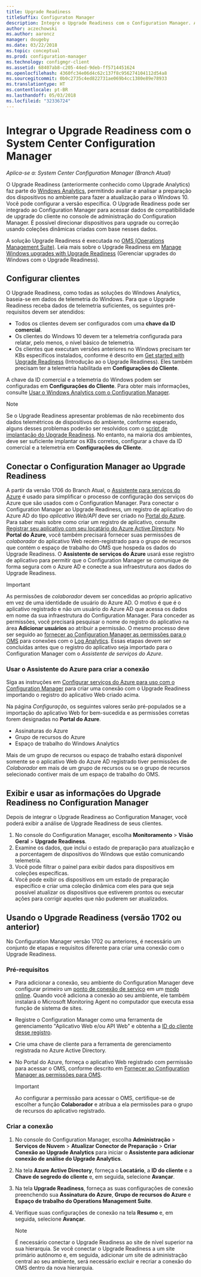 ```yaml
---
title: Upgrade Readiness
titleSuffix: Configuraton Manager
description: Integre o Upgrade Readiness com o Configuration Manager. Acessar dados de compatibilidade de atualização no seu console de administração. Dispositivos de destino para atualização ou correção.
author: aczechowski
ms.author: aaroncz
manager: dougeby
ms.date: 03/22/2018
ms.topic: conceptual
ms.prod: configuration-manager
ms.technology: configmgr-client
ms.assetid: 68407ab8-c205-44ed-9deb-ff5714451624
ms.openlocfilehash: 4360fc34e06d4c62c137f8c956274104112d54a8
ms.sourcegitcommit: 0b0c2735c4ed822731ae069b4cc1380e89e78933
ms.translationtype: HT
ms.contentlocale: pt-BR
ms.lasthandoff: 05/03/2018
ms.locfileid: "32336724"
---
```

# <a name="integrate-upgrade-readiness-with-system-center-configuration-manager"></a>Integrar o Upgrade Readiness com o System Center Configuration Manager

*Aplica-se a: System Center Configuration Manager (Branch Atual)*

O Upgrade Readiness (anteriormente conhecido como Upgrade Analytics) faz parte do [Windows Analytics](https://www.microsoft.com/WindowsForBusiness/windows-analytics), permitindo avaliar e analisar a preparação dos dispositivos no ambiente para fazer a atualização para o Windows 10. Você pode configurar a versão específica. O Upgrade Readiness pode ser integrado ao Configuration Manager para acessar dados de compatibilidade de upgrade do cliente no console de administração do Configuration Manager. É possível direcionar dispositivos para upgrade ou correção usando coleções dinâmicas criadas com base nesses dados.

A solução Upgrade Readiness é executada no [OMS (Operations Management Suite)](/azure/operations-management-suite/operations-management-suite-overview). Leia mais sobre o Upgrade Readiness em [Manage Windows upgrades with Upgrade Readiness](/windows/deployment/upgrade/manage-windows-upgrades-with-upgrade-readiness) (Gerenciar upgrades do Windows com o Upgrade Readiness).

<!--
>[!WARNING]
>For Upgrade Readiness to function within Configuration Manager, you must upgrade to Configuration Manager version 1802. The Upgrade Readiness Connector will no longer function in Configuration Manager versions earlier than 1802. 
SMS.507205 Pulled 4/5/18 -->


## <a name="configure-clients"></a>Configurar clientes

O Upgrade Readiness, como todas as soluções do Windows Analytics, baseia-se em dados de telemetria do Windows. Para que o Upgrade Readiness receba dados de telemetria suficientes, os seguintes pré-requisitos devem ser atendidos:

- Todos os clientes devem ser configurados com uma **chave da ID comercial**. 
- Os clientes do Windows 10 devem ter a telemetria configurada para relatar, pelo menos, o nível básico de telemetria.
-  Os clientes que executam versões anteriores no Windows precisam ter KBs específicos instalados, conforme é descrito em [Get started with Upgrade Readiness](/windows/deployment/upgrade/upgrade-readiness-get-started#deploy-the-compatibility-update-and-related-kbs) (Introdução ao o Upgrade Readiness). Eles também precisam ter a telemetria habilitada em **Configurações do Cliente**.

A chave da ID comercial e a telemetria do Windows podem ser configuradas em **Configurações do Cliente**. Para obter mais informações, consulte [Usar o Windows Analytics com o Configuration Manager](../monitor-windows-analytics.md).

>[!NOTE]
>Se o Upgrade Readiness apresentar problemas de não recebimento dos dados telemétricos de dispositivos do ambiente, conforme esperado, alguns desses problemas poderão ser resolvidos com o [script de implantação do Upgrade Readiness](/windows/deployment/upgrade/upgrade-readiness-deployment-script). No entanto, na maioria dos ambientes, deve ser suficiente implantar os KBs corretos, configurar a chave da ID comercial e a telemetria em **Configurações do Cliente**.

## <a name="connect-configuration-manager-to-upgrade-readiness"></a>Conectar o Configuration Manager ao Upgrade Readiness

A partir da versão 1706 do Branch Atual, o [Assistente para serviços do Azure](../../../servers/deploy/configure/azure-services-wizard.md) é usado para simplificar o processo de configuração dos serviços do Azure que são usados com o Configuration Manager. Para conectar o Configuration Manager ao Upgrade Readiness, um registro de aplicativo do Azure AD do tipo *aplicativo Web/API* deve ser criado no [Portal do Azure](https://portal.azure.com). Para saber mais sobre como criar um registro de aplicativo, consulte [Registrar seu aplicativo com seu locatário do Azure Active Directory](/azure/active-directory/active-directory-app-registration). No **Portal do Azure**, você também precisará fornecer suas permissões de *colaborador* do aplicativo Web recém-registrado para o grupo de recursos que contém o espaço de trabalho do OMS que hospeda os dados do Upgrade Readiness. O **Assistente de serviços do Azure** usará esse registro de aplicativo para permitir que o Configuration Manager se comunique de forma segura com o Azure AD e conecte a sua infraestrutura aos dados do Upgrade Readiness.

>[!IMPORTANT]
>As permissões de *colaborador* devem ser concedidas ao próprio aplicativo em vez de uma identidade de usuário do Azure AD. O motivo é que é o aplicativo registrado e não um usuário do Azure AD que acessa os dados em nome da sua infraestrutura do Configuration Manager. Para conceder as permissões, você precisará pesquisar o nome do registro do aplicativo na área **Adicionar usuários** ao atribuir a permissão. O mesmo processo deve ser seguido ao [fornecer ao Configuration Manager as permissões para o OMS](https://docs.microsoft.com/azure/log-analytics/log-analytics-sccm#provide-configuration-manager-with-permissions-to-oms) para conexões com o [Log Analytics](https://docs.microsoft.com/azure/log-analytics/log-analytics-sccm). Essas etapas devem ser concluídas antes que o registro do aplicativo seja importado para o Configuration Manager com o *Assistente de serviços do Azure*.

### <a name="use-the-azure-wizard-to-create-the-connection"></a>Usar o Assistente do Azure para criar a conexão

Siga as instruções em [Configurar serviços do Azure para uso com o Configuration Manager](../../../servers/deploy/configure/azure-services-wizard.md) para criar uma conexão com o Upgrade Readiness importando o registro do aplicativo Web criado acima. 

Na página *Configuração*, os seguintes valores serão pré-populados se a importação do aplicativo Web for bem-sucedida e as permissões corretas forem designadas no **Portal do Azure**. 
-  Assinaturas do Azure
-  Grupo de recursos do Azure
-  Espaço de trabalho do Windows Analytics

Mais de um grupo de recursos ou espaço de trabalho estará disponível somente se o aplicativo Web do Azure AD registrado tiver permissões de *Colaborador* em mais de um grupo de recursos ou se o grupo de recursos selecionado contiver mais de um espaço de trabalho do OMS.
 
## <a name="view-and-use-upgrade-readiness-information-in-configuration-manager"></a>Exibir e usar as informações do Upgrade Readiness no Configuration Manager

Depois de integrar o Upgrade Readiness ao Configuration Manager, você poderá exibir a análise de Upgrade Readiness de seus clientes.

1. No console do Configuration Manager, escolha **Monitoramento** > **Visão Geral** > **Upgrade Readiness**.
2. Examine os dados, que inclui o estado de preparação para atualização e a porcentagem de dispositivos do Windows que estão comunicando telemetria.
3. Você pode filtrar o painel para exibir dados para dispositivos em coleções específicas.
4. Você pode exibir os dispositivos em um estado de preparação específico e criar uma coleção dinâmica com eles para que seja possível atualizar os dispositivos que estiverem prontos ou executar ações para corrigir aqueles que não puderem ser atualizados.

## <a name="using-the-upgrade-readiness-connector-version-1702-and-earlier"></a>Usando o Upgrade Readiness (versão 1702 ou anterior)

No Configuration Manager versão 1702 ou anteriores, é necessário um conjunto de etapas e requisitos diferente para criar uma conexão com o Upgrade Readiness.

### <a name="prerequisites"></a>Pré-requisitos

- Para adicionar a conexão, seu ambiente do Configuration Manager deve configurar primeiro um [ponto de conexão de serviço](/sccm/core/servers/deploy/configure/about-the-service-connection-point) em um [modo online](https://azure.microsoft.com/documentation/articles/resource-group-create-service-principal-portal/). Quando você adiciona a conexão ao seu ambiente, ele também instalará o Microsoft Monitoring Agent no computador que executa essa função de sistema de sites.
- Registre o Configuration Manager como uma ferramenta de gerenciamento "Aplicativo Web e/ou API Web" e obtenha a [ID do cliente desse registro](https://azure.microsoft.com/documentation/articles/active-directory-integrating-applications/).
- Crie uma chave de cliente para a ferramenta de gerenciamento registrada no Azure Active Directory.
- No Portal do Azure, forneça o aplicativo Web registrado com permissão para acessar o OMS, conforme descrito em [Fornecer ao Configuration Manager as permissões para OMS](https://azure.microsoft.com/documentation/articles/log-analytics-sccm/#provide-configuration-manager-with-permissions-to-oms).

    > [!IMPORTANT]
    > Ao configurar a permissão para acessar o OMS, certifique-se de escolher a função **Colaborador** e atribua a ela permissões para o grupo de recursos do aplicativo registrado.

### <a name="create-the-connection"></a>Criar a conexão

1.  No console do Configuration Manager, escolha **Administração** > **Serviços de Nuvem** > **Atualizar Conector de Preparação** > **Criar Conexão ao Upgrade Analytics** para iniciar o **Assistente para adicionar conexão de análise do Upgrade Analytics**.
3.  Na tela **Azure Active Directory**, forneça o **Locatário**, a **ID do cliente** e a **Chave de segredo do cliente** e, em seguida, selecione **Avançar**.
4.  Na tela **Upgrade Readiness**, forneça as suas configurações de conexão preenchendo sua **Assinatura do Azure**, **Grupo de recursos do Azure** e **Espaço de trabalho do Operations Management Suite**.
5.  Verifique suas configurações de conexão na tela **Resumo** e, em seguida, selecione **Avançar**.

    > [!NOTE]
    > É necessário conectar o Upgrade Readiness ao site de nível superior na sua hierarquia. Se você conectar o Upgrade Readiness a um site primário autônomo e, em seguida, adicionar um site de administração central ao seu ambiente, será necessário excluir e recriar a conexão do OMS dentro da nova hierarquia.
